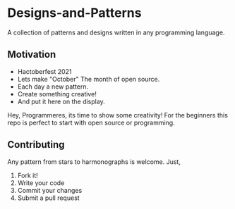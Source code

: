 # Designs-and-Patterns
A collection of patterns and designs written in any programming language.

## Motivation
- Hactoberfest 2021
- Lets make "October" The month of open source.
- Each day a new pattern.
- Create something creative!
- And put it here on the display.

Hey, Programmeres, its time to show some creativity!
For the beginners this repo is perfect to start with open source or programming.


## Contributing
Any pattern from stars to harmonographs is welcome.
Just,
1. Fork it!
2. Write your code
3. Commit your changes
5. Submit a pull request

